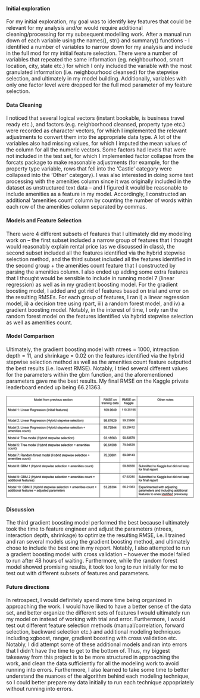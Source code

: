 #### Initial exploration

For my initial exploration, my goal was to identify key features that could be relevant for my analysis and/or would require additional cleaning/processing for my subsequent modelling work. After a manual run down of each variable using the names(), str() and summary() functions - I identified a number of variables to narrow down for my analysis and include in the full mod for my initial feature selection. There were a number of variables that repeated the same information (eg. neighbourhood, smart location, city, state etc.) for which I only included the variable with the most granulated information (i.e. neighbourhood cleansed) for the stepwise selection, and ultimately in my model building. Additionally, variables with only one factor level were dropped for the full mod parameter of my feature selection. 

#### Data Cleaning

I noticed that several logical vectors (instant bookable, is business travel ready etc.), and factors (e.g. neighborhood cleansed, property type etc.) were recorded as character vectors, for which I implemented the relevant adjustments to convert them into the appropriate data type. A lot of the variables also had missing values, for which I imputed the mean values of the column for all the numeric vectors. Some factors had levels that were not included in the test set, for which I implemented factor collapse from the forcats package to make reasonable adjustments (for example, for the property type variable, rows that fell into the ‘Castle’ category were collapsed into the ‘Other’ category). I was also interested in doing some text processing with the amenities column since it was originally included in the dataset as unstructured text data – and I figured it would be reasonable to include amenities as a feature in my model. Accordingly, I constructed an additional ‘amenities count’ column by counting the number of words within each row of the amenities column separated by commas. 

#### Models and Feature Selection

There were 4 different subsets of features that I ultimately did my modeling work on – the first subset included a narrow group of features that I thought would reasonably explain rental price (as we discussed in class), the second subset included all the features identified via the hybrid stepwise selection method, and the third subset included all the features identified in the second group + the amenities count feature that I constructed by parsing the amenities column. I also ended up adding some extra features that I thought would be sensible to include in running model 7 (linear regression) as well as in my gradient boosting model. For the gradient boosting model, I added and got rid of features based on trial and error on the resulting RMSEs. For each group of features, I ran i) a linear regression model, ii) a decision tree using rpart, iii) a random forest model, and iv) a gradient boosting model. Notably, in the interest of time, I only ran the random forest model on the features identified via hybrid stepwise selection as well as amenities count.  

#### Model Comparison

Ultimately, the gradient boosting model with ntrees = 1000, intreaction depth = 11, and shrinkage = 0.02 on the features identified via the hybrid stepwise selection method as well as the amenities count feature outputted the best results (i.e. lowest RMSE). Notably, I tried several different values for the parameters within the gbm function, and the aforementioned parameters gave me the best results. My final RMSE on the Kaggle private leaderboard ended up being 66.21363.


![alt text](https://github.com/ctahabee/Airbnb-rental-price-prediction-model/blob/main/table.png?raw=true)

#### Discussion

The third gradient boosting model performed the best because I ultimately took the time to feature engineer and adjust the parameters (ntrees, interaction depth, shrinkage) to optimize the resulting RMSE, i.e. I trained and ran several models using the gradient boosting method, and ultimately chose to include the best one in my report. Notably, I also attempted to run a gradient boosting model with cross validation – however the model failed to run after 48 hours of waiting. Furthermore, while the random forest model showed promising results, it took too long to run initially for me to test out with different subsets of features and parameters. 

#### Future directions

In retrospect, I would definitely spend more time being organized in approaching the work. I would have liked to have a better sense of the data set, and better organize the different sets of features I would ultimately run my model on instead of working with trial and error. Furthermore, I would test out different feature selection methods (manual/correlation, forward selection, backward selection etc.) and additional modeling techniques including xgboost, ranger, gradient boosting with cross validation etc. Notably, I did attempt some of these additional models and ran into errors that I didn’t have the time to get to the bottom of. Thus, my biggest takeaway from this project is to be more structured in approaching the work, and clean the data sufficiently for all the modeling work to avoid running into errors. Furthermore, I also learned to take some time to better understand the nuances of the algorithm behind each modeling technique, so I could better prepare my data initially to run each technique appopriately without running into errors.
